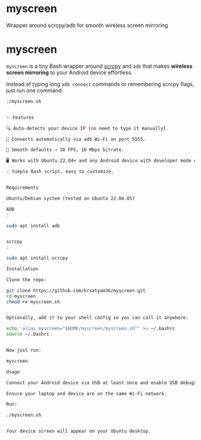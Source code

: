 # myscreen
Wrapper around scrcpy/adb for smooth wireless screen mirroring


# myscreen

`myscreen` is a tiny Bash wrapper around [scrcpy](https://github.com/Genymobile/scrcpy) and `adb` that makes **wireless screen mirroring** to your Android device effortless.  

Instead of typing long `adb connect` commands or remembering scrcpy flags, just run one command:  

```bash
./myscreen.sh


✨ Features

🔍 Auto-detects your device IP (no need to type it manually).

📡 Connects automatically via adb Wi-Fi on port 5555.

🎥 Smooth defaults → 30 FPS, 16 Mbps bitrate.

🖥️ Works with Ubuntu 22.04+ and any Android device with developer mode enabled.

💡 Simple Bash script, easy to customize.


Requirements

Ubuntu/Debian system (tested on Ubuntu 22.04.05)

ADB
:

sudo apt install adb


scrcpy
:

sudo apt install scrcpy

Installation

Clone the repo:

git clone https://github.com/krsatyam36/myscreen.git
cd myscreen
chmod +x myscreen.sh


Optionally, add it to your shell config so you can call it anywhere:

echo 'alias myscreen="$HOME/myscreen/myscreen.sh"' >> ~/.bashrc
source ~/.bashrc


Now just run:

myscreen

Usage

Connect your Android device via USB at least once and enable USB debugging.

Ensure your laptop and device are on the same Wi-Fi network.

Run:

./myscreen.sh


Your device screen will appear on your Ubuntu desktop.
